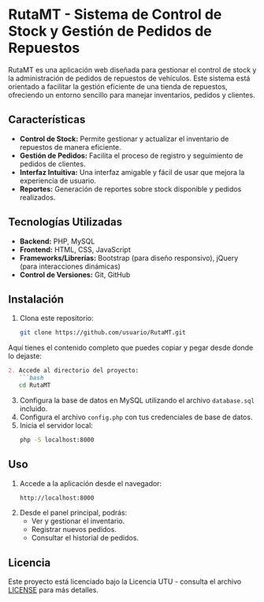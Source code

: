 # RutaMT - Sistema de Control de Stock y Gestión de Pedidos de Repuestos

RutaMT es una aplicación web diseñada para gestionar el control de stock y la administración de pedidos de repuestos de vehículos. Este sistema está orientado a facilitar la gestión eficiente de una tienda de repuestos, ofreciendo un entorno sencillo para manejar inventarios, pedidos y clientes.

## Características

- **Control de Stock:** Permite gestionar y actualizar el inventario de repuestos de manera eficiente.
- **Gestión de Pedidos:** Facilita el proceso de registro y seguimiento de pedidos de clientes.
- **Interfaz Intuitiva:** Una interfaz amigable y fácil de usar que mejora la experiencia de usuario.
- **Reportes:** Generación de reportes sobre stock disponible y pedidos realizados.

## Tecnologías Utilizadas

- **Backend:** PHP, MySQL
- **Frontend:** HTML, CSS, JavaScript
- **Frameworks/Librerías:** Bootstrap (para diseño responsivo), jQuery (para interacciones dinámicas)
- **Control de Versiones:** Git, GitHub

## Instalación

1. Clona este repositorio:
   ```bash
   git clone https://github.com/usuario/RutaMT.git
Aquí tienes el contenido completo que puedes copiar y pegar desde donde lo dejaste:

```markdown
2. Accede al directorio del proyecto:
   ```bash
   cd RutaMT
   ```
3. Configura la base de datos en MySQL utilizando el archivo `database.sql` incluido.
4. Configura el archivo `config.php` con tus credenciales de base de datos.
5. Inicia el servidor local:
   ```bash
   php -S localhost:8000
   ```

## Uso

1. Accede a la aplicación desde el navegador:
   ```bash
   http://localhost:8000
   ```
2. Desde el panel principal, podrás:
   - Ver y gestionar el inventario.
   - Registrar nuevos pedidos.
   - Consultar el historial de pedidos.

## Licencia

Este proyecto está licenciado bajo la Licencia UTU - consulta el archivo [LICENSE](LICENSE) para más detalles.
```
